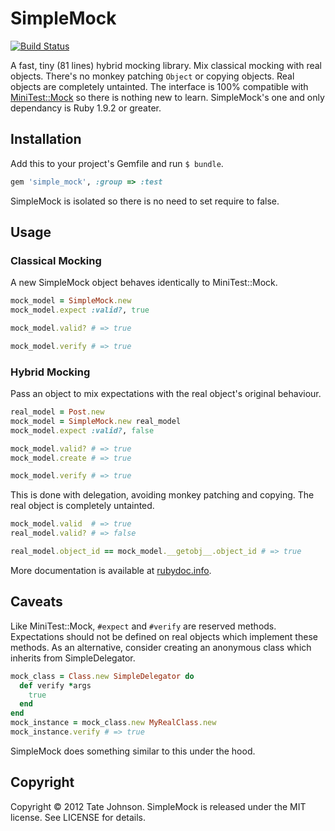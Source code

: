 # SimpleMock

[![Build Status](https://secure.travis-ci.org/tatey/simple_mock.png?branch=master)](http://travis-ci.org/tatey/simple_mock)

A fast, tiny (81 lines) hybrid mocking library. Mix classical mocking with real objects. There's no monkey patching `Object` or copying objects. Real objects are completely untainted. The interface is 100% compatible with [MiniTest::Mock](https://github.com/seattlerb/minitest) so there is nothing new to learn. SimpleMock's one and only dependancy is Ruby 1.9.2 or greater.

## Installation

Add this to your project's Gemfile and run `$ bundle`.

``` ruby
gem 'simple_mock', :group => :test
```

SimpleMock is isolated so there is no need to set require to false.

## Usage

### Classical Mocking

A new SimpleMock object behaves identically to MiniTest::Mock.

``` ruby
mock_model = SimpleMock.new
mock_model.expect :valid?, true

mock_model.valid? # => true

mock_model.verify # => true
```

### Hybrid Mocking

Pass an object to mix expectations with the real object's original behaviour.

``` ruby
real_model = Post.new
mock_model = SimpleMock.new real_model
mock_model.expect :valid?, false

mock_model.valid? # => true
mock_model.create # => true

mock_model.verify # => true
```

This is done with delegation, avoiding monkey patching and copying. The real object is completely untainted.

``` ruby
mock_model.valid  # => true
real_model.valid? # => false

real_model.object_id == mock_model.__getobj__.object_id # => true
```

More documentation is available at [rubydoc.info](http://rubydoc.info/gems/simple_mock/frames).

## Caveats

Like MiniTest::Mock, `#expect` and `#verify` are reserved methods. Expectations should not be defined on real objects which implement these methods. As an alternative, consider creating an anonymous class which inherits from SimpleDelegator.

``` ruby
mock_class = Class.new SimpleDelegator do
  def verify *args
    true
  end
end
mock_instance = mock_class.new MyRealClass.new
mock_instance.verify # => true
```

SimpleMock does something similar to this under the hood.

## Copyright

Copyright © 2012 Tate Johnson. SimpleMock is released under the MIT license. See LICENSE for details.
